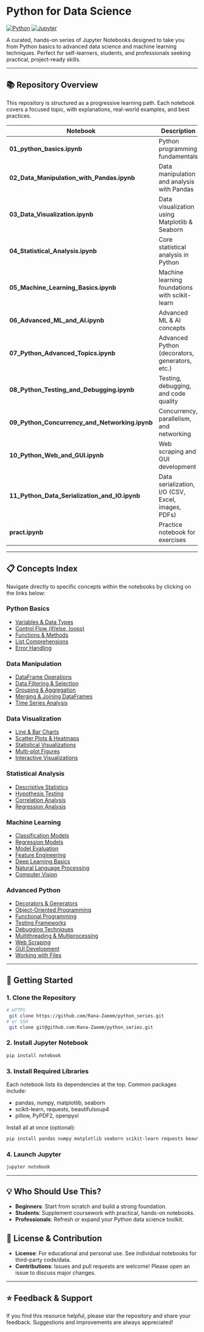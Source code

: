# Python for Data Science

[![Python](https://img.shields.io/badge/Python-3.7%2B-blue?logo=python)](https://www.python.org/) [![Jupyter](https://img.shields.io/badge/Jupyter-Notebook-orange?logo=jupyter)](https://jupyter.org/)

A curated, hands-on series of Jupyter Notebooks designed to take you from Python basics to advanced data science and machine learning techniques. Perfect for self-learners, students, and professionals seeking practical, project-ready skills.

---

## 📚 Repository Overview

This repository is structured as a progressive learning path. Each notebook covers a focused topic, with explanations, real-world examples, and best practices.

| Notebook | Description |
|----------|-------------|
| **01_python_basics.ipynb** | Python programming fundamentals |
| **02_Data_Manipulation_with_Pandas.ipynb** | Data manipulation and analysis with Pandas |
| **03_Data_Visualization.ipynb** | Data visualization using Matplotlib & Seaborn |
| **04_Statistical_Analysis.ipynb** | Core statistical analysis in Python |
| **05_Machine_Learning_Basics.ipynb** | Machine learning foundations with scikit-learn |
| **06_Advanced_ML_and_AI.ipynb** | Advanced ML & AI concepts |
| **07_Python_Advanced_Topics.ipynb** | Advanced Python (decorators, generators, etc.) |
| **08_Python_Testing_and_Debugging.ipynb** | Testing, debugging, and code quality |
| **09_Python_Concurrency_and_Networking.ipynb** | Concurrency, parallelism, and networking |
| **10_Python_Web_and_GUI.ipynb** | Web scraping and GUI development |
| **11_Python_Data_Serialization_and_IO.ipynb** | Data serialization, I/O (CSV, Excel, images, PDFs) |
| **pract.ipynb** | Practice notebook for exercises |

---

## 📋 Concepts Index

Navigate directly to specific concepts within the notebooks by clicking on the links below:

### Python Basics
- [Variables & Data Types](01_python_basics.ipynb)
- [Control Flow (if/else, loops)](01_python_basics.ipynb)
- [Functions & Methods](01_python_basics.ipynb)
- [List Comprehensions](01_python_basics.ipynb)
- [Error Handling](01_python_basics.ipynb)

### Data Manipulation
- [DataFrame Operations](02_Data_Manipulation_with_Pandas.ipynb)
- [Data Filtering & Selection](02_Data_Manipulation_with_Pandas.ipynb)
- [Grouping & Aggregation](02_Data_Manipulation_with_Pandas.ipynb)
- [Merging & Joining DataFrames](02_Data_Manipulation_with_Pandas.ipynb)
- [Time Series Analysis](02_Data_Manipulation_with_Pandas.ipynb)

### Data Visualization
- [Line & Bar Charts](03_Data_Visualization.ipynb)
- [Scatter Plots & Heatmaps](03_Data_Visualization.ipynb)
- [Statistical Visualizations](03_Data_Visualization.ipynb)
- [Multi-plot Figures](03_Data_Visualization.ipynb)
- [Interactive Visualizations](03_Data_Visualization.ipynb)

### Statistical Analysis
- [Descriptive Statistics](04_Statistical_Analysis.ipynb)
- [Hypothesis Testing](04_Statistical_Analysis.ipynb)
- [Correlation Analysis](04_Statistical_Analysis.ipynb)
- [Regression Analysis](04_Statistical_Analysis.ipynb)

### Machine Learning
- [Classification Models](05_Machine_Learning_Basics.ipynb)
- [Regression Models](05_Machine_Learning_Basics.ipynb)
- [Model Evaluation](05_Machine_Learning_Basics.ipynb)
- [Feature Engineering](05_Machine_Learning_Basics.ipynb)
- [Deep Learning Basics](06_Advanced_ML_and_AI.ipynb)
- [Natural Language Processing](06_Advanced_ML_and_AI.ipynb)
- [Computer Vision](06_Advanced_ML_and_AI.ipynb)

### Advanced Python
- [Decorators & Generators](07_Python_Advanced_Topics.ipynb)
- [Object-Oriented Programming](07_Python_Advanced_Topics.ipynb)
- [Functional Programming](07_Python_Advanced_Topics.ipynb)
- [Testing Frameworks](08_Python_Testing_and_Debugging.ipynb)
- [Debugging Techniques](08_Python_Testing_and_Debugging.ipynb)
- [Multithreading & Multiprocessing](09_Python_Concurrency_and_Networking.ipynb)
- [Web Scraping](10_Python_Web_and_GUI.ipynb)
- [GUI Development](10_Python_Web_and_GUI.ipynb)
- [Working with Files](11_Python_Data_Serialization_and_IO.ipynb)

---

## 🚀 Getting Started

### 1. Clone the Repository
```bash
# HTTPS
 git clone https://github.com/Rana-Zaeem/python_series.git
# or SSH
 git clone git@github.com:Rana-Zaeem/python_series.git
```

### 2. Install Jupyter Notebook
```bash
pip install notebook
```

### 3. Install Required Libraries
Each notebook lists its dependencies at the top. Common packages include:
- pandas, numpy, matplotlib, seaborn
- scikit-learn, requests, beautifulsoup4
- pillow, PyPDF2, openpyxl

Install all at once (optional):
```bash
pip install pandas numpy matplotlib seaborn scikit-learn requests beautifulsoup4 pillow PyPDF2 openpyxl
```

### 4. Launch Jupyter
```bash
jupyter notebook
```

---

## 💡 Who Should Use This?
- **Beginners**: Start from scratch and build a strong foundation.
- **Students**: Supplement coursework with practical, hands-on notebooks.
- **Professionals**: Refresh or expand your Python data science toolkit.

## 📝 License & Contribution
- **License**: For educational and personal use. See individual notebooks for third-party code/data.
- **Contributions**: Issues and pull requests are welcome! Please open an issue to discuss major changes.

---

## ⭐️ Feedback & Support
If you find this resource helpful, please star the repository and share your feedback. Suggestions and improvements are always appreciated!
